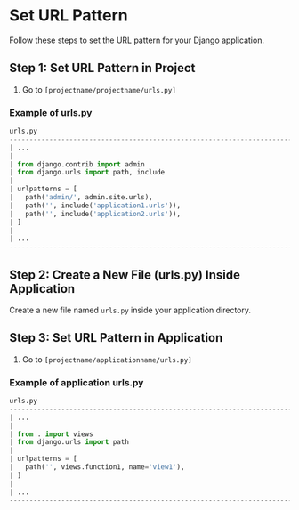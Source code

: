 # Set URL Pattern

Follow these steps to set the URL pattern for your Django application.

## Step 1: Set URL Pattern in Project
1. Go to `[projectname/projectname/urls.py]`

### Example of urls.py
```python
urls.py
-------------------------------------------------------------------------
| ...                                                                   |
|                                                                       |
| from django.contrib import admin                                      |
| from django.urls import path, include                                 |
|                                                                       |
| urlpatterns = [                                                       |
|   path('admin/', admin.site.urls),                                    |
|   path('', include('application1.urls')),                             |
|   path('', include('application2.urls')),                             |
| ]                                                                     |
|                                                                       |
| ...                                                                   |
-------------------------------------------------------------------------
```

## Step 2: Create a New File (urls.py) Inside Application
Create a new file named `urls.py` inside your application directory.

## Step 3: Set URL Pattern in Application
1. Go to `[projectname/applicationname/urls.py]`

### Example of application urls.py
```python
urls.py
-------------------------------------------------------------------------
| ...                                                                   |
|                                                                       |
| from . import views                                                   |
| from django.urls import path                                          |
|                                                                       |
| urlpatterns = [                                                       |
|   path('', views.function1, name='view1'),                            |
| ]                                                                     |
|                                                                       |
| ...                                                                   |
-------------------------------------------------------------------------
```